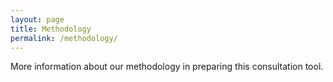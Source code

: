 ```yaml
---
layout: page
title: Methodology
permalink: /methodology/
---
```


More information about our methodology in preparing this consultation tool.

